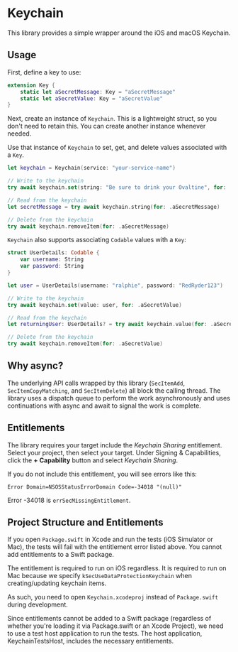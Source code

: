 # Keychain

This library provides a simple wrapper around the iOS and macOS Keychain.

## Usage

First, define a key to use:

```swift
extension Key {
    static let aSecretMessage: Key = "aSecretMessage"
    static let aSecretValue: Key = "aSecretValue"
}
```

Next, create an instance of `Keychain`. This is a lightweight struct, so you don't need to retain this. You can create another instance whenever needed.

Use that instance of `Keychain` to set, get, and delete values associated with a `Key`.

```swift
let keychain = Keychain(service: "your-service-name")

// Write to the keychain
try await keychain.set(string: "Be sure to drink your Ovaltine", for: .aSecretMessage)

// Read from the keychain
let secretMessage = try await keychain.string(for: .aSecretMessage)

// Delete from the keychain
try await keychain.removeItem(for: .aSecretMessage)
```

`Keychain` also supports associating `Codable` values with a `Key`:

```swift
struct UserDetails: Codable {
    var username: String
    var password: String
}

let user = UserDetails(username: "ralphie", password: "RedRyder123")

// Write to the keychain
try await keychain.set(value: user, for: .aSecretValue)

// Read from the keychain
let returningUser: UserDetails? = try await keychain.value(for: .aSecretValue)

// Delete from the keychain
try await keychain.removeItem(for: .aSecretValue)
```

## Why async?

The underlying API calls wrapped by this library (`SecItemAdd`, `SecItemCopyMatching`, and `SecItemDelete`) all block the calling thread. The library uses a dispatch queue to perform the work asynchronously and uses continuations with async and await to signal the work is complete.

## Entitlements

The library requires your target include the _Keychain Sharing_ entitlement. Select your project, then select your target. Under Signing & Capabilities, click the **+ Capability** button and select _Keychain Sharing_.

If you do not include this entitlement, you will see errors like this:

```
Error Domain=NSOSStatusErrorDomain Code=-34018 "(null)"
```

Error -34018 is `errSecMissingEntitlement`.

## Project Structure and Entitlements

If you open `Package.swift` in Xcode and run the tests (iOS Simulator or Mac), the tests will fail with the entitlement error listed above. You cannot add entitlements to a Swift package.

The entitlement is required to run on iOS regardless. It is required to run on Mac because we specify `kSecUseDataProtectionKeychain` when creating/updating keychain items.

As such, you need to open `Keychain.xcodeproj` instead of `Package.swift` during development.

Since entitlements cannot be added to a Swift package (regardless of whether you're loading it via Package.swift or an Xcode Project), we need to use a test host application to run the tests. The host application, KeychainTestsHost, includes the necessary entitlements.
